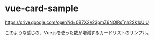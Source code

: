 # vue-card-sample

https://drive.google.com/open?id=0B7X2V23pmZ6NQlRsTnh2Sk1xUlU

このような感じの、Vue.jsを使った数が増減するカードリストのサンプル。
